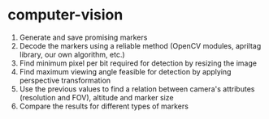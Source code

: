# computer-vision

1. Generate and save promising markers
2. Decode the markers using a reliable method (OpenCV modules, apriltag library, our own algorithm, etc.)
3. Find minimum pixel per bit required for detection by resizing the image
4. Find maximum viewing angle feasible for detection by applying perspective transformation
5. Use the previous values to find a relation between camera's attributes (resolution and FOV), altitude and marker size
6. Compare the results for different types of markers